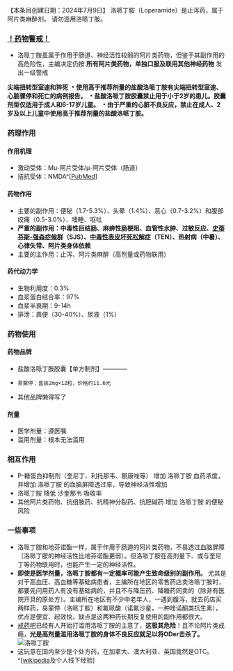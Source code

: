 ﻿【本条目创建日期：2024年7月9日】
洛哌丁胺（Loperamide）是止泻药，属于阿片类麻醉剂。
请勿滥用洛哌丁胺。
### [！药物警戒！](https://overspeed-wiki.github.io/%E8%8D%AF%E7%89%A9%E8%AD%A6%E6%88%92/)
- 洛哌丁胺虽属于作用于肠道、神经活性较弱的阿片类药物，但鉴于其副作用的高危险性，主编决定仍按 **所有阿片类药物，单独口服及联用其他神经药物** 发出一级警戒

**尖端扭转型室速和猝死**
**﹡使用高于推荐剂量的盐酸洛哌丁胺有尖端扭转型室速、心脏骤停和死亡的病例报告。**
**﹡盐酸洛哌丁胺胶囊禁止用于小于2岁的患儿。胶囊剂型仅适用于成人和6-17岁儿童。**
**﹡由于严重的心脏不良反应，禁止在成人、2岁及以上儿童中使用高于推荐剂量的盐酸洛哌丁胺。**

### 药理作用
#### 作用机理
- 激动受体：Mu-阿片受体/μ-阿片受体（肠道）
- 拮抗受体：NMDA^[[PubMed](https://pubmed.ncbi.nlm.nih.gov/8183255/)]
#### 药物作用
- 主要的副作用：便秘（1.7-5.3%）、头晕（1.4%）、恶心（0.7-3.2%）和腹部绞痛（0.5-3.0%）、嗜睡、呕吐
- **严重的副作用：中毒性巨结肠、麻痹性肠梗阻、血管性水肿、过敏反应、[史蒂芬斯-强森症候群](https://en.wikipedia.org/wiki/Stevens%E2%80%93Johnson_syndrome)（SJS）、[中毒性表皮坏死松解症](https://en.wikipedia.org/wiki/Toxic_epidermal_necrolysis)（TEN）、热射病（中暑）、心律失常、阿片类身体依赖**
- 主要的主作用：止泻、阿片类麻醉（高剂量或药物联用）
#### 药代动力学
- 生物利用度：0.3%
- 血浆蛋白结合率：97%
- 血浆半衰期：9-14h
- 排泄：粪便（30-40%）、尿液（1%）
### 药物使用
#### 药物品牌
- 盐酸洛哌丁胺胶囊【单方制剂】————
-     易蒙停：盒装2mg×12粒，价格约11.6元
- 其他品牌懒得写了
#### 剂量
- 医学剂量：遵医嘱
- 滥用剂量：根本无法滥用
### 相互作用
- P-糖蛋白抑制剂（奎尼丁、利托那韦、酮康唑等） 增加 洛哌丁胺 血药浓度，并增加 洛哌丁胺 的血脑屏障透过率，导致神经活性增加
- 洛哌丁胺 降低 沙奎那韦 吸收率
- 其他阿片类药物、抗组胺药、抗精神分裂药、抗胆碱药 增加 洛哌丁胺 的便秘风险
### 一些事项
- 洛哌丁胺和地芬诺酯一样，属于作用于肠道的阿片类药物，不易透过血脑屏障（洛哌丁胺的神经活性比地芬诺酯更弱）。但洛哌丁胺在高剂量下、或与奎尼丁等药物联用时，也能产生一定的神经活性。
- **即使是医学剂量，洛哌丁胺都有一定概率可能产生致命级别的副作用。** 尤其是对于高血压、高血糖等基础病患者，主编所在地区的零售药店卖洛哌丁胺时，都要先问用药人有没有基础病的，并且不与降压药、降糖药同卖的（除非有医院开具的原处方）。主编所在地区有不少中老年人，一遇到腹泻，就去药店买两样药，易蒙停（洛哌丁胺）和氟哌酸（诺氟沙星，一种喹诺酮类抗生素），优点是便宜、起效快，缺点是这两种药长期反复使用的副作用都很大。
- [戒药吧](https://tieba.baidu.com/f?kw=%E6%88%92%E8%8D%AF)已经有人开始打滥用洛哌丁胺的主意了，**这极其危险**！且不论阿片类成瘾，**光是高剂量滥用洛哌丁胺的身体不良反应就足以将ODer击杀了。** ![洛哌丁胺](/imgs/洛哌丁胺.jpg)
- 这玩意在国内至少是个处方药，在加拿大、澳大利亚、英国竟然是OTC。^[[wikipedia](https://en.wikipedia.org/wiki/Loperamide)及个人线下经验]

